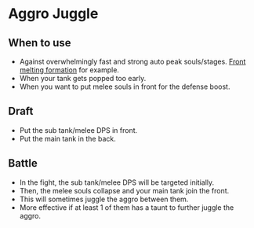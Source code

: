# Aggro Juggle

## When to use
- Against overwhelmingly fast and strong auto peak souls/stages. [Front melting formation](../counters/formations/front-melting.md) for example.
- When your tank gets popped too early.
- When you want to put melee souls in front for the defense boost.

## Draft
- Put the sub tank/melee DPS in front.
- Put the main tank in the back.

## Battle
- In the fight, the sub tank/melee DPS will be targeted initially.
- Then, the melee souls collapse and your main tank join the front.
- This will sometimes juggle the aggro between them.
- More effective if at least 1 of them has a taunt to further juggle the aggro.